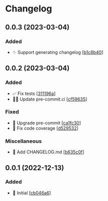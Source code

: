 # Changelog

<a name="0.0.3"></a>
## 0.0.3 (2023-03-04)

### Added

- ✨ Support generating changelog [[b1c8b40](https://github.com/Freed-Wu/setuptools-generate/commit/b1c8b40fbdc0dfa9277ec1f52c3f1ecca32b4492)]


<a name="0.0.2"></a>
## 0.0.2 (2023-03-04)

### Added

- ✅ Fix tests [[311196a](https://github.com/Freed-Wu/setuptools-generate/commit/311196ada60a59975f6e6fba263d595031eb4bf9)]
- 👷‍♂️ Update pre-commit.ci [[cf59635](https://github.com/Freed-Wu/setuptools-generate/commit/cf59635f07bf49e2bac52cf13503153bfa92d354)]

### Fixed

- 💚 Upgrade pre-commit [[ca1fc30](https://github.com/Freed-Wu/setuptools-generate/commit/ca1fc308aef923e29f6d407d695afe9b484a7d19)]
- 💚 Fix code coverage [[d529532](https://github.com/Freed-Wu/setuptools-generate/commit/d529532c1de796f6a8b1e6c4be96c6e266e94844)]

### Miscellaneous

- 📝 Add CHANGELOG.md [[b635c0f](https://github.com/Freed-Wu/setuptools-generate/commit/b635c0f4a78d8cb19ad4e37e5b08101092f99d47)]


<a name="0.0.1"></a>
## 0.0.1 (2022-12-13)

### Added

- 🎉 Initial [[cb046a6](https://github.com/Freed-Wu/setuptools-generate/commit/cb046a674fbe8fa921678375ee7e54cc77b7a1d7)]
